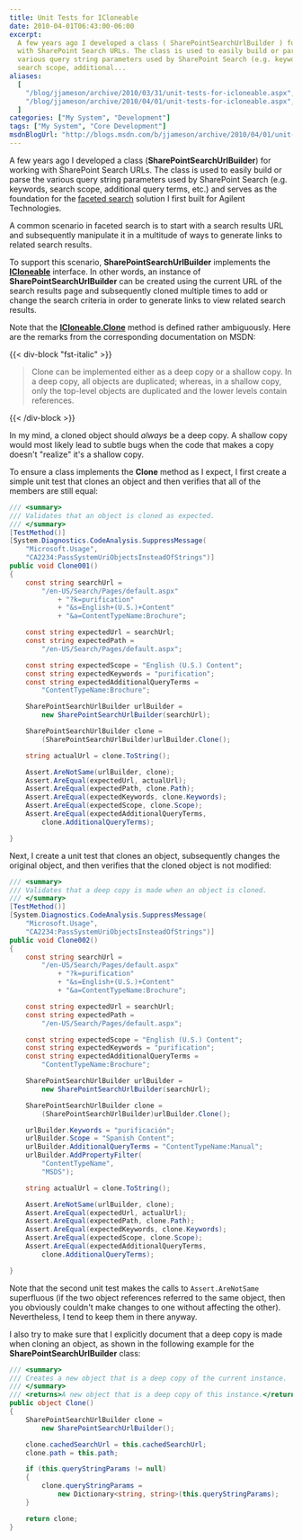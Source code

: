 ```yaml
---
title: Unit Tests for ICloneable
date: 2010-04-01T06:43:00-06:00
excerpt:
  A few years ago I developed a class ( SharePointSearchUrlBuilder ) for working
  with SharePoint Search URLs. The class is used to easily build or parse the
  various query string parameters used by SharePoint Search (e.g. keywords,
  search scope, additional...
aliases:
  [
    "/blog/jjameson/archive/2010/03/31/unit-tests-for-icloneable.aspx",
    "/blog/jjameson/archive/2010/04/01/unit-tests-for-icloneable.aspx",
  ]
categories: ["My System", "Development"]
tags: ["My System", "Core Development"]
msdnBlogUrl: "http://blogs.msdn.com/b/jjameson/archive/2010/04/01/unit-tests-for-icloneable.aspx"
---
```


A few years ago I developed a class (**SharePointSearchUrlBuilder**) for working
with SharePoint Search URLs. The class is used to easily build or parse the
various query string parameters used by SharePoint Search (e.g. keywords, search
scope, additional query terms, etc.) and serves as the foundation for the
[faceted search](/blog/jjameson/2009/09/18/faceted-search-in-moss-2007-and-the-mssdocprops-issue)
solution I first built for Agilent Technologies.

A common scenario in faceted search is to start with a search results URL and
subsequently manipulate it in a multitude of ways to generate links to related
search results.

To support this scenario, **SharePointSearchUrlBuilder** implements the
**[ICloneable](http://msdn.microsoft.com/en-us/library/system.icloneable.aspx)**
interface. In other words, an instance of **SharePointSearchUrlBuilder** can be
created using the current URL of the search results page and subsequently cloned
multiple times to add or change the search criteria in order to generate links
to view related search results.

Note that the
**[ICloneable.Clone](http://msdn.microsoft.com/en-us/library/system.icloneable.clone.aspx)**
method is defined rather ambiguously. Here are the remarks from the
corresponding documentation on MSDN:

{{< div-block "fst-italic" >}}

> Clone can be implemented either as a deep copy or a shallow copy. In a deep
> copy, all objects are duplicated; whereas, in a shallow copy, only the
> top-level objects are duplicated and the lower levels contain references.

{{< /div-block >}}

In my mind, a cloned object should _always_ be a deep copy. A shallow copy would
most likely lead to subtle bugs when the code that makes a copy doesn't
"realize" it's a shallow copy.

To ensure a class implements the **Clone** method as I expect, I first create a
simple unit test that clones an object and then verifies that all of the members
are still equal:

```C#
/// <summary>
/// Validates that an object is cloned as expected.
/// </summary>
[TestMethod()]
[System.Diagnostics.CodeAnalysis.SuppressMessage(
    "Microsoft.Usage",
    "CA2234:PassSystemUriObjectsInsteadOfStrings")]
public void Clone001()
{
    const string searchUrl =
        "/en-US/Search/Pages/default.aspx"
            + "?k=purification"
            + "&s=English+(U.S.)+Content"
            + "&a=ContentTypeName:Brochure";

    const string expectedUrl = searchUrl;
    const string expectedPath =
        "/en-US/Search/Pages/default.aspx";

    const string expectedScope = "English (U.S.) Content";
    const string expectedKeywords = "purification";
    const string expectedAdditionalQueryTerms =
        "ContentTypeName:Brochure";

    SharePointSearchUrlBuilder urlBuilder =
        new SharePointSearchUrlBuilder(searchUrl);

    SharePointSearchUrlBuilder clone =
        (SharePointSearchUrlBuilder)urlBuilder.Clone();

    string actualUrl = clone.ToString();

    Assert.AreNotSame(urlBuilder, clone);
    Assert.AreEqual(expectedUrl, actualUrl);
    Assert.AreEqual(expectedPath, clone.Path);
    Assert.AreEqual(expectedKeywords, clone.Keywords);
    Assert.AreEqual(expectedScope, clone.Scope);
    Assert.AreEqual(expectedAdditionalQueryTerms,
        clone.AdditionalQueryTerms);

}
```

Next, I create a unit test that clones an object, subsequently changes the
original object, and then verifies that the cloned object is not modified:

```C#
/// <summary>
/// Validates that a deep copy is made when an object is cloned.
/// </summary>
[TestMethod()]
[System.Diagnostics.CodeAnalysis.SuppressMessage(
    "Microsoft.Usage",
    "CA2234:PassSystemUriObjectsInsteadOfStrings")]
public void Clone002()
{
    const string searchUrl =
        "/en-US/Search/Pages/default.aspx"
            + "?k=purification"
            + "&s=English+(U.S.)+Content"
            + "&a=ContentTypeName:Brochure";

    const string expectedUrl = searchUrl;
    const string expectedPath =
        "/en-US/Search/Pages/default.aspx";

    const string expectedScope = "English (U.S.) Content";
    const string expectedKeywords = "purification";
    const string expectedAdditionalQueryTerms =
        "ContentTypeName:Brochure";

    SharePointSearchUrlBuilder urlBuilder =
        new SharePointSearchUrlBuilder(searchUrl);

    SharePointSearchUrlBuilder clone =
        (SharePointSearchUrlBuilder)urlBuilder.Clone();

    urlBuilder.Keywords = "purificación";
    urlBuilder.Scope = "Spanish Content";
    urlBuilder.AdditionalQueryTerms = "ContentTypeName:Manual";
    urlBuilder.AddPropertyFilter(
        "ContentTypeName",
        "MSDS");

    string actualUrl = clone.ToString();

    Assert.AreNotSame(urlBuilder, clone);
    Assert.AreEqual(expectedUrl, actualUrl);
    Assert.AreEqual(expectedPath, clone.Path);
    Assert.AreEqual(expectedKeywords, clone.Keywords);
    Assert.AreEqual(expectedScope, clone.Scope);
    Assert.AreEqual(expectedAdditionalQueryTerms,
        clone.AdditionalQueryTerms);

}
```

Note that the second unit test makes the calls to `Assert.AreNotSame`
superfluous (if the two object references referred to the same object, then you
obviously couldn't make changes to one without affecting the other).
Nevertheless, I tend to keep them in there anyway.

I also try to make sure that I explicitly document that a deep copy is made when
cloning an object, as shown in the following example for the
**SharePointSearchUrlBuilder** class:

```C#
/// <summary>
/// Creates a new object that is a deep copy of the current instance.
/// </summary>
/// <returns>A new object that is a deep copy of this instance.</returns>
public object Clone()
{
    SharePointSearchUrlBuilder clone =
        new SharePointSearchUrlBuilder();

    clone.cachedSearchUrl = this.cachedSearchUrl;
    clone.path = this.path;

    if (this.queryStringParams != null)
    {
        clone.queryStringParams =
            new Dictionary<string, string>(this.queryStringParams);
    }

    return clone;
}
```

